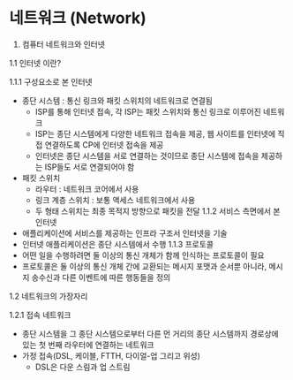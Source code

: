 # 네트워크 (Network)
1. 컴퓨터 네트워크와 인터넷

1.1 인터넷 이란?

1.1.1 구성요소로 본 인터넷
- 종단 시스템 : 통신 링크와 패킷 스위치의 네트워크로 연결됨
  - ISP를 통해 인터넷 접속, 각 ISP는 패킷 스위치와 통신 링크로 이루어진 네트워크
  - ISP는 종단 시스템에게 다양한 네트워크 접속을 제공, 웹 사이트를 인터넷에 직접 연결하도록 CP에 인터넷 접속을 제공
  - 인터넷은 종단 시스템을 서로 연결하는 것이므로 종단 시스템에 접속을 제공하는 ISP들도 서로 연결되어야 함
- 패킷 스위치
  - 라우터 : 네트워크 코어에서 사용
  - 링크 계층 스위치 : 보통 액세스 네트워크에서 사용
  - 두 형태 스위치는 최종 목적지 방향으로 패킷을 전달 
1.1.2 서비스 측면에서 본 인터넷
- 애플리케이션에 서비스를 제공하는 인프라 구조서 인터넷을 기술 
- 인터넷 애플리케이션은 종단 시스템에서 수행
1.1.3 프로토콜
- 어떤 일을 수행하려면 둘 이상의 통신 개체가 함께 인식하는 프로토콜이 필요
- 프로토콜은 둘 이상의 통신 개체 간에 교환되는 메시지 포맷과 순서뿐 아니라, 메시지 송수신과 다른 이벤트에 따른 행동들을 정의

1.2 네트워크의 가장자리

1.2.1 접속 네트워크
- 종단 시스템을 그 종단 시스템으로부터 다른 먼 거리의 종단 시스템까지 경로상에 있는 첫 번째 라우터에 연결하는 네트워크
- 가정 접속(DSL, 케이블, FTTH, 다이얼-업 그리고 위성)
  - DSL은 다운 스림과 업 스트림 
